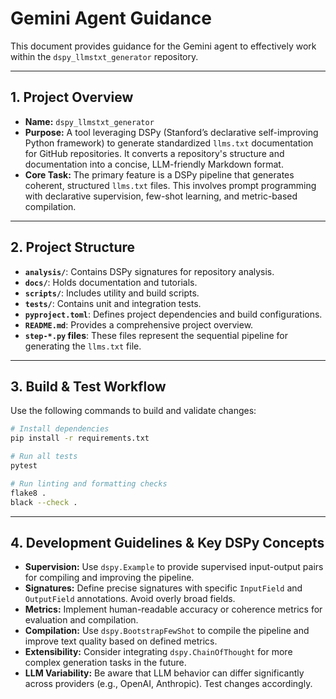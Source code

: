 # Gemini Agent Guidance

This document provides guidance for the Gemini agent to effectively work within the `dspy_llmstxt_generator` repository.

---

## 1. Project Overview

- **Name:** `dspy_llmstxt_generator`
- **Purpose:** A tool leveraging DSPy (Stanford’s declarative self-improving Python framework) to generate standardized `llms.txt` documentation for GitHub repositories. It converts a repository's structure and documentation into a concise, LLM-friendly Markdown format.
- **Core Task:** The primary feature is a DSPy pipeline that generates coherent, structured `llms.txt` files. This involves prompt programming with declarative supervision, few-shot learning, and metric-based compilation.

---

## 2. Project Structure

- **`analysis/`**: Contains DSPy signatures for repository analysis.
- **`docs/`**: Holds documentation and tutorials.
- **`scripts/`**: Includes utility and build scripts.
- **`tests/`**: Contains unit and integration tests.
- **`pyproject.toml`**: Defines project dependencies and build configurations.
- **`README.md`**: Provides a comprehensive project overview.
- **`step-*.py` files**: These files represent the sequential pipeline for generating the `llms.txt` file.

---

## 3. Build & Test Workflow

Use the following commands to build and validate changes:

```bash
# Install dependencies
pip install -r requirements.txt

# Run all tests
pytest

# Run linting and formatting checks
flake8 .
black --check .
```

---

## 4. Development Guidelines & Key DSPy Concepts

- **Supervision:** Use `dspy.Example` to provide supervised input-output pairs for compiling and improving the pipeline.
- **Signatures:** Define precise signatures with specific `InputField` and `OutputField` annotations. Avoid overly broad fields.
- **Metrics:** Implement human-readable accuracy or coherence metrics for evaluation and compilation.
- **Compilation:** Use `dspy.BootstrapFewShot` to compile the pipeline and improve text quality based on defined metrics.
- **Extensibility:** Consider integrating `dspy.ChainOfThought` for more complex generation tasks in the future.
- **LLM Variability:** Be aware that LLM behavior can differ significantly across providers (e.g., OpenAI, Anthropic). Test changes accordingly.
